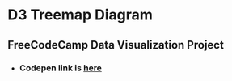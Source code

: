 # D3 Treemap Diagram

## FreeCodeCamp Data Visualization Project

- ### Codepen link is [here](https://codepen.io/femincan/full/MWqYJzW)
